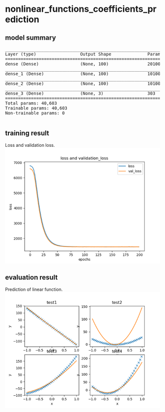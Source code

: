 # nonlinear_functions_coefficients_prediction

## model summary
<pre>
_________________________________________________________________
Layer (type)                 Output Shape              Param #   
=================================================================
dense (Dense)                (None, 100)               20100     
_________________________________________________________________
dense_1 (Dense)              (None, 100)               10100     
_________________________________________________________________
dense_2 (Dense)              (None, 100)               10100     
_________________________________________________________________
dense_3 (Dense)              (None, 3)                 303       
=================================================================
Total params: 40,603
Trainable params: 40,603
Non-trainable params: 0
_________________________________________________________________
</pre>

## training result
Loss and validation loss.   
![train result](train.png?raw=true "train result")

## evaluation result
Prediction of linear function.  
![evaluation result](eval.png?raw=true "evaluation result")